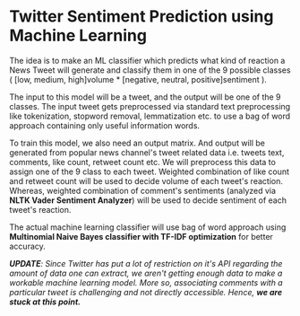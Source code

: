 # Twitter Sentiment Prediction using Machine Learning

The idea is to make an ML classifier which predicts what kind of reaction a News Tweet will generate and classify them in one of the 9 possible classes ( [low, medium, high]volume * [negative, neutral, positive]sentiment ). 

The input to this model will be a tweet, and the output will be one of the 9 classes. The input tweet gets preprocessed via standard text preprocessing like tokenization, stopword removal, lemmatization etc. to use a bag of word approach containing only useful information words.

To train this model, we also need an output matrix. And output will be generated from popular news channel's tweet related data i.e. tweets text, comments, like count, retweet count etc. We will preprocess this data to assign one of the 9 class to each tweet. Weighted combination of like count and retweet count will be used to decide volume of each tweet's reaction. Whereas, weighted combination of comment's sentiments (analyzed via **NLTK Vader Sentiment Analyzer**) will be used to decide sentiment of each tweet's reaction.

The actual machine learning classifier will use bag of word approach using **Multinomial Naive Bayes classifier with TF-IDF optimization** for better accuracy. 


_**UPDATE**: Since Twitter has put a lot of restriction on it's API regarding the amount of data one can extract, we aren't getting enough data to make a workable machine learning model. More so, associating comments with a particular tweet is challenging and not directly accessible. Hence, **we are stuck at this point.**_
